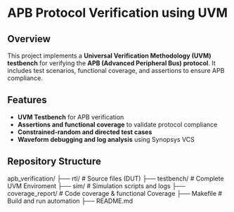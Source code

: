 # APB Protocol Verification using UVM

## Overview
This project implements a **Universal Verification Methodology (UVM) testbench** for verifying the **APB (Advanced Peripheral Bus) protocol**. It includes test scenarios, functional coverage, and assertions to ensure APB compliance.

## Features
- **UVM Testbench** for APB verification
- **Assertions and functional coverage** to validate protocol compliance
- **Constrained-random and directed test cases**
- **Waveform debugging and log analysis** using Synopsys VCS

## Repository Structure
 apb_verification/ ├── rtl/ # Source files (DUT) ├── testbench/ # Complete UVM Enviroment ├── sim/ # Simulation scripts and logs ├── coverage_report/ # Code coverage & functional Coverage ├── Makefile # Build and run automation ├── README.md
